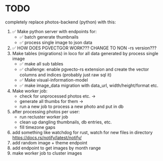 # TODO

completely replace photos-backend (python) with this:

1. ✅ Make python server with endpoints for:
    * ✅ batch generate thumbnails
    * ✅ process single image to json data
2. ✅ HOW DOES PGVECTGOR WORK??? CHANGE TO NON -rs version???
3. Make tables (migrations) in loco for all data generated by process single image
    * ✅ make all sub tables
    * ✅ challenge: enable pgvecto-rs extension and create the vector columns and indices (probably just raw sql it)
    * ✅ Make visual-information-model
    * ✅ make image_data migration with data_url, width/height/format etc.
4. Make worker job:
    * check for unprocessed photos etc. ->
    * generate all thumbs for them ->
    * run a new job to process a new photo and put in db
5. after processing photos per user:
    * run recluster worker job
    * clean up dangling thumbnails, db entries, etc.
    * fill timezone gaps
6. add something like watchdog for rust, watch for new files in directory https://docs.rs/notify/latest/notify/
7. add random image + theme endpoint
8. add endpoint to get images by month range
9. make worker job to cluster images